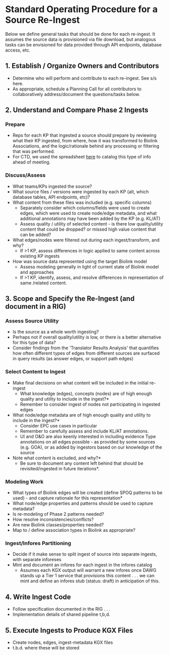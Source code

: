 # Standard Operating Procedure for a Source Re-Ingest
Below we define general tasks that should be done for each re-ingest. It assumes the source data is provisioned via file download, but analogous tasks can be envisioned for data provided through API endpoints, database access, etc.

## 1. Establish / Organize Owners and Contributors
- Determine who will perform and contribute to each re-ingest. See s/s here.
- As appropriate, schedule a Planning Call for all contributors to collaboratively address/document the questions/tasks below.

## 2. Understand and Compare Phase 2 Ingests

### Prepare
- Reps for each KP that ingested a source should prepare by reviewing what their KP ingested, from where, how it was transformed to Biolink Associations, and the logic/rationale behind any processing or filtering that was performed.
- For CTD, we used the spreadsheet [here](https://docs.google.com/spreadsheets/d/1R9z-vywupNrD_3ywuOt_sntcTrNlGmhiUWDXUdkPVpM/edit?gid=0#gid=0) to catalog this type of info ahead of meeting.
    
### Discuss/Assess
- What teams/KPs ingested the source?
- What source files / versions were ingested by each KP (alt, which database tables, API endpoints, etc)?
- What content from these files was included  (e.g.  specific columns)
   - Separately consider which columns/fields were used to create edges, which were used to create node/edge metadata, and what additional annotations may have been added by the KP (e.g. KL/AT)
   - Assess quality / utility of selected content - is there low quality/utility content that could be dropped?  or missed high value content that can be added?     
- What edges/nodes were filtered out during each ingest/transform, and why?
   - If >1 KP, assess differences in logic applied to same content across existing KP ingests
- How was source data represented using the target Biolink model
   - Assess modeling generally in light of current state of Biolink model and approaches
   - If >1 KP, identify, assess, and resolve  differences in representation of same /related content.

## 3. Scope and Specify the Re-Ingest (and document in a RIG)

### Assess Source Utility
- Is the source as a whole worth ingesting?
- Perhaps not if overall quality/utility is low, or there is a better alternative for this type of data?
- Consider findings from the 'Translator Results Analysis' that quantifies how often different types of edges from different sources are surfaced in query results (as answer edges, or support path edges)

### Select Content to Ingest
- Make final decisions on what content will be included in the initial re-ingest
    - What knowledge (edges), concepts (nodes) are of high enough quality and utility to include in the ingest?*
    - Remember to consider ingest of nodes not participating in ingested edges
- What node/edge metadata are of high enough quality and utility to include in the ingest?*
    - Consider EPC use cases in particular
    - Remember to carefully assess and include KL/AT annotations.
   -  UI and O&O are also keenly interested in including evidence Type annotations on all edges possible - as provided by some sources (e.g. GOA), or as added by ingestors based on our knowledge of the source
- Note what content is excluded, and why?*
   - Be sure to document any content left behind that should be revisited/ingested in future iterations*.

### **Modeling Work**
- What types of Biolink edges will be created (define SPOQ patterns to be used) - and capture rationale for this representation*
- What node/edge properties and patterns should be used to capture metadata?
- Is re-modeling of Phase 2 patterns needed?
- How resolve inconsistencies/conflicts?
- Are new Biolink classes/properties needed?
- Map to / define association types in Biolink as appropriate?

### Ingest/Infores Partitioning
 - Decide if it make sense to split ingest of source into separate ingests, with separate inforeses
 - Mint and document an infores for each ingest in the infores catalog
     - Assumes each KGX output will warrant a new infores once DAWG stands up a Tier 1 service that provisions this content . . . we can mint and define an infores stub (status: draft) in anticipation of this.

## 4. Write Ingest Code
- Follow specification documented in the RIG . . . 
- Implementation details of shared pipeline t,b,d. 

## 5. Execute Ingests to Produce KGX Files
- Create nodes, edges, ingest-metadata KGX files
- t.b.d. where these will be stored
